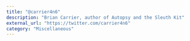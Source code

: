```yaml
---
title: "@carrier4n6"
description: "Brian Carrier, author of Autopsy and the Sleuth Kit"
external_url: "https://twitter.com/carrier4n6"
category: "Miscellaneous"
---
```

